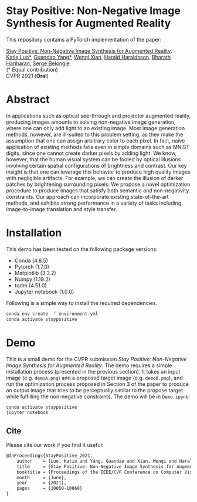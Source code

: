 # Stay Positive: Non-Negative Image Synthesis for Augmented Reality

This repository contains a PyTorch implementation of the paper:

[Stay Positive: Non-Negative Image Synthesis for Augmented Reality](). 
<br>
[Katie Luo*](),
[Guandao Yang*](http://www.guandaoyang.com), 
[Wenqi Xian](https://www.cs.cornell.edu/~wenqixian/),
[Harald Haraldsson](http://haraldharaldsson.com/),
[Bharath Hariharan](http://home.bharathh.info/),
[Serge Belongie](http://blogs.cornell.edu/techfaculty/serge-belongie/)
<br>
(* Equal contribution)
<br>
CVPR 2021 (**Oral**)

# Abstract

In applications such as optical see-through and projector augmented reality, producing images amounts to solving non-negative image generation, where one can only add light to an existing image. Most image generation methods, however, are ill-suited to this problem setting, as they make the assumption that one can assign arbitrary color to each pixel. In fact, naive application of existing methods fails even in simple domains such as MNIST digits, since one cannot create darker pixels by adding light. We know, however, that the human visual system can be fooled by optical illusions involving certain spatial configurations of brightness and contrast. Our key insight is that one can leverage this behavior to produce high quality images with negligible artifacts. For example, we can create the illusion of darker patches by brightening surrounding pixels. We propose a novel optimization procedure to produce images that satisfy both semantic and non-negativity constraints. Our approach can incorporate existing state-of-the-art methods, and exhibits strong performance in a variety of tasks including image-to-image translation and style transfer. 

# Installation

This demo has been tested on the following package versions:
* Conda (4.8.5)
* Pytorch (1.7.0)
* Matplotlib (3.3.2)
* Numpy (1.19.2)
* tqdm (4.51.0)
* Jupyter notebook (1.0.0)

Following is a simple way to install the required dependencies.

```bash
conda env create -f environment.yml
conda activate staypositive
```

# Demo

This is a small demo for the CVPR submission _Stay Positive: Non-Negative Image Synthesis for Augmented Reality_.
The demo requires a simple installation process (presented in the previous section).
It takes an input image (e.g. `demoA.png`) and a proposed target image (e.g. `demoB.png`), and run the optimization process proposed in Section 3 of the paper to produce an output image that tries to be perceptually similar to the propose target while fulfilling the non-negative constraints.
The demo will be in `Demo.ipynb`:

```bash
conda activate staypositive
jupyter notebook
```

## Cite
Please cite our work if you find it useful:
```latex
@InProceedings{StayPositive_2021,
    author    = {Luo, Katie and Yang, Guandao and Xian, Wenqi and Haraldsson, Harald and Hariharan, Bharath and Belongie, Serge},
    title     = {Stay Positive: Non-Negative Image Synthesis for Augmented Reality},
    booktitle = {Proceedings of the IEEE/CVF Conference on Computer Vision and Pattern Recognition (CVPR)},
    month     = {June},
    year      = {2021},
    pages     = {10050-10060}
}
```
